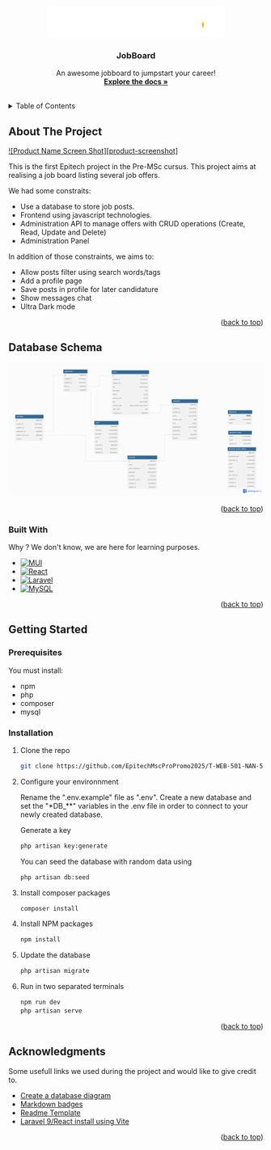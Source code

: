 <a name="readme-top"></a>

<!-- PROJECT LOGO -->
<br />
<div align="center">
  <a href="https://github.com/EpitechMscProPromo2025/T-WEB-501-NAN-5-1-jobboard-lisa.bourdon">
    <img src="public/logo-white.png" alt="Logo" width="350" height="auto">
  </a>

  <h3 align="center">JobBoard</h3>

  <p align="center">
    An awesome jobboard to jumpstart your career!
    <br />
    <a href="https://github.com/EpitechMscProPromo2025/T-WEB-501-NAN-5-1-jobboard-lisa.bourdon"><strong>Explore the docs »</strong></a>
    <br />
    <br />
  </p>
</div>

<!-- TABLE OF CONTENTS -->
<details>
  <summary>Table of Contents</summary>
  <ol>
    <li>
      <a href="#about-the-project">About The Project</a>
      <ul>
        <li><a href="#database-schema">Database Schema</a></li>
        <li><a href="#built-with">Built With</a></li>
      </ul>
    </li>
    <li>
      <a href="#getting-started">Getting Started</a>
      <ul>
        <li><a href="#prerequisites">Prerequisites</a></li>
        <li><a href="#installation">Installation</a></li>
      </ul>
    </li>
    <li><a href="#usage">Usage</a></li>
    <li><a href="#acknowledgments">Acknowledgments</a></li>
  </ol>
</details>

<!-- ABOUT THE PROJECT -->

## About The Project

[![Product Name Screen Shot][product-screenshot]](https://example.com)

This is the first Epitech project in the Pre-MSc cursus. This project aims at realising a job board listing several job offers.

We had some constraits:

-   Use a database to store job posts.
-   Frontend using javascript technologies.
-   Administration API to manage offers with CRUD operations (Create, Read, Update and Delete)
-   Administration Panel

In addition of those constraints, we aims to:

-   Allow posts filter using search words/tags
-   Add a profile page
-   Save posts in profile for later candidature
-   Show messages chat
-   Ultra Dark mode

<p align="right">(<a href="#readme-top">back to top</a>)</p>

## Database Schema

<a href="https://github.com/EpitechMscProPromo2025/T-WEB-501-NAN-5-1-jobboard-lisa.bourdon/blob/master/doc/DatabaseDiagram.pdf">
    <img src="doc/DatabaseDiagram.png" alt="Database Diagram" width="1000" height="auto">
  </a>

<p align="right">(<a href="#readme-top">back to top</a>)</p>

### Built With

Why ? We don't know, we are here for learning purposes.

-   [![MUI][mui.com]][mui-url]
-   [![React][react.js]][react-url]
-   [![Laravel][laravel.com]][laravel-url]
-   [![MySQL][mysql.com]][mysql-url]

<p align="right">(<a href="#readme-top">back to top</a>)</p>

<!-- GETTING STARTED -->

## Getting Started

### Prerequisites

You must install:

-   npm
-   php
-   composer
-   mysql

### Installation

1. Clone the repo

    ```sh
    git clone https://github.com/EpitechMscProPromo2025/T-WEB-501-NAN-5-1-jobboard-lisa.bourdon.git
    ```

2. Configure your environnment

    Rename the ".env.example" file as ".env". Create a new database and set the "\*DB\_\*\*" variables in the .env file in order to connect to your newly created database.

    Generate a key

    ```sh
    php artisan key:generate
    ```

    You can seed the database with random data using

    ```sh
    php artisan db:seed
    ```

3. Install composer packages

    ```sh
    composer install
    ```

4. Install NPM packages

    ```sh
    npm install
    ```

5. Update the database

    ```sh
    php artisan migrate
    ```

6. Run in two separated terminals
    ```sh
    npm run dev
    php artisan serve
    ```
    <p align="right">(<a href="#readme-top">back to top</a>)</p>

<!-- ACKNOWLEDGMENTS -->

## Acknowledgments

Some usefull links we used during the project and would like to give credit to.

-   [Create a database diagram](https://dbdiagram.io/)
-   [Markdown badges](https://github.com/Ileriayo/markdown-badges)
-   [Readme Template](https://github.com/othneildrew/Best-README-Template)
-   [Laravel 9/React install using Vite](https://larainfo.com/blogs/install-react-js-in-laravel-9-with-vite)

<p align="right">(<a href="#readme-top">back to top</a>)</p>

<!-- MARKDOWN LINKS & IMAGES -->
<!-- https://www.markdownguide.org/basic-syntax/#reference-style-links -->

[react.js]: https://img.shields.io/badge/React-20232A?style=for-the-badge&logo=react&logoColor=61DAFB
[react-url]: https://reactjs.org/
[laravel.com]: https://img.shields.io/badge/laravel-%23FF2D20.svg?style=for-the-badge&logo=laravel&logoColor=white
[laravel-url]: https://laravel.com
[mysql.com]: https://img.shields.io/badge/mysql-%2300f.svg?style=for-the-badge&logo=mysql&logoColor=white
[mysql-url]: https://mysql.com
[mui.com]: https://img.shields.io/badge/MUI-%230081CB.svg?style=for-the-badge&logo=mui&logoColor=white
[mui-url]: https://mui.com/
